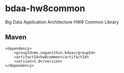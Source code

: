 # bdaa-hw8common
Big Data Application Architecture HW8 Common Library

## Maven
```
<dependency>
    <groupId>me.naganithin.bdaa</groupId>
    <artifactId>hw8common</artifactId>
    <version>1.0</version>
</dependency>
```
